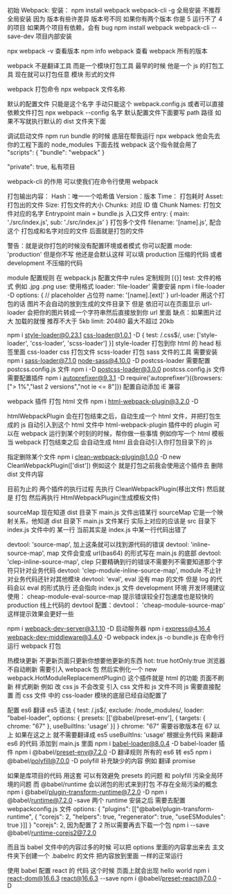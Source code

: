初始 Webpack:
安装：
npm install webpack webpack-cli -g 全局安装
不推荐全局安装 因为 版本有些许差异 版本号不同 如果你有两个版本 你是 5 运行不了 4 的项目
如果两个项目有依赖，会有 bug
npm install webpack webpack-cli --save-dev 项目内部安装

npx webpack -v 查看版本
npm info webpack 查看 webpack 所有的版本

webpack 不是翻译工具 而是一个模块打包工具
最早的时候 他是一个 js 的打包工具 现在就可以打包任意 模块 形式的文件

webpack 打包命令
npx webpack 文件名称

默认的配置文件 只能是这个名字 手动只能这个
webpack.config.js
或者可以直接依赖文件打包 npx webpack --config 名字
默认配置文件下面要写 path 路径 如果不写就执行默认的 dist 文件夹下面

调试启动文件 npm run bundle 的时候 底层在帮我运行 npx webpack
他会先去你的工程下面的 node_modules 下面去找 webpack 这个指令就会用了
"scripts": {
"bundle": "webpack"
}

"private": true, 私有项目

webpack-cli 的作用 可以使我们在命令行使用 webpack

打包输出内容：
Hash：唯一一个哈希值
Version：版本
Time： 打包耗时
Asset: 打包出的文件
Size: 打包文件的大小
Chunks: 对应 ID 值
Chunk Names: 打包文件对应的名字
Entrypoint main = bundle.js 入口文件
entry: {
main: './src/index.js',
sub: './src/index.js'
}
打包多个文件 filename: '[name].js', 配合这个 打包成和名字对应的文件
后面就是打包的文件

警告：就是说你打包的时候没有配置环境或者模式
你可以配置 mode: 'production' 但是你不写 他还是会默认这样
可以填 production 压缩的代码 或者 development 不压缩的代码

module 配置规则 在 webpack.js 配置文件中
rules 定制规则 [{}]
test: 文件的格式 例如 .jpg .png
use: 使用格式
loader: 'file-loader' 需要安装 npm i file-loader -D
options: {
// placeholder 占位符
name: '[name].[ext]'
}
url-loader 用这个打包的话 图片不会自动的放到生成的文件目录下 但是 依旧可以在页面显示
url-loader 会把你的图片转成一个字符串然后直接放到你 url 里面 缺点：如果图片过大 加载的就慢 推荐不大于 5kb
limit: 20480 最大不超过 20kb

npm i style-loader@0.23.1 css-loader@1.0.1 -D
{
test: /\.css$/,
use: ['style-loader', 'css-loader', 'scss-loader']
}]
style-loader 打包到你 html 的 head 标签里面
css-loader css 打包文件
scss-loader 打包 sass 文件的工具 需要安装 npm i sass-loader@7.1.0 node-sass@4.10.0 -D
postcss-loader 需要配置 postcss.config.js 文件 npm i -D postcss-loader@3.0.0
postcss.config.js 文件需要配置插件 npm i autoprefixer@9.3.1 -D
require('autoprefixer')({browsers: ["> 1%","last 2 versions","not ie <= 8"]}) 配置自动添加 iE 兼容

webpack 插件 打包 html 文件 npm i html-webpack-plugin@3.2.0 -D

htmlWebpackPlugin 会在打包结束之后，自动生成一个 html 文件，并把打包生成的 js 自动引入到这个 html 文件中
html-webpack-plugin 插件中的 plugin 可以在 webpack 运行到某个时刻的时候，帮你做一些事情
例如你写一个 html 模板 当 webpack 打包结束之后 会自动生成 html 且会自动引入你打包目录下的 js

指定删除某个文件 npm i clean-webpack-plugin@1.0.0 -D
new CleanWebpackPlugin(['dist']) 例如这个 就是打包之前我会使用这个插件去 删除 dist 文件内容

目前为止的 两个插件的执行过程 先执行 CleanWebpackPlugin(移出文件) 然后就是 打包 然后再执行 HtmlWebpackPlugin(生成模板文件)

sourceMap
现在知道 dist 目录下 main.js 文件出错某行
sourceMap 它是一个映射关系，他知道 dist 目录下 main.js 文件某行
实际上对应的应该是 src 目录下 index.js 文件中的 某一行
当前其实是 index.js 中某一行代码出错了

devtool: 'source-map', 加上这条就可以找到源代码的错误
devtool: 'inline-source-map', map 文件会变成 url(bas64) 的形式写在 main.js 的底部
devtool: 'clep-inline-source-map', clep 只要精确到行的错误不需要列不需要知道那个字符只针对业务代码
devtool: 'clep-module-inline-source-map', module 不止针对业务代码还针对其他模块
devtool: 'eval', eval 没有 map 的文件 但是 log 的代码会以 eval 的形式执行 还会指向 index.js 文件
development 环境 开发环境建议使用： cheap-module-eval-source-map 提示错误较全打包速度也是较快的
production 线上代码的 devtool 配置：devtool： 'cheap-module-source-map' 这样提示效果会更好一些

npm i webpack-dev-server@3.1.10 -D 启动服务器
npm i express@4.16.4 webpack-dev-middleware@3.4.0 -D
webpack index.js -o bundle.js 在命令行运行 webpack 打包

热模块更新 不更新页面只更新你想要他更新的东西
hot: true hotOnly:true 浏览器不自动刷新 需要引入 webpack 包
然后实例化一个 new webpack.HotModuleReplacementPlugin() 这个插件就是 html 的功能
页面不刷新 样式刷新 例如 改 css js 不会改变
引入 css 文件和 js 文件不同 js 需要直接配置 而 css 文件 中的 css-loader 模块的底层已经自动配置了

配置 es6 翻译 es5 语法
{
test: /\.js$/,
exclude: /node_modules/,
loader: "babel-loader",
options: {
presets: [['@babel/preset-env'], {
targets: {
chrome: "67"
},
useBuiltIns: 'usage'
}]
}
chrome: "67" 需要谷歌版本在 67 以上 如果在这之上 就不需要翻译成 es5
useBuiltIns: 'usage' 根据业务代码 来翻译 es6 的代码 添加到 main.js 里面
npm i babel-loader@8.0.4 -D babel-loader 插件
npm i @babel/preset-env@7.2.0 -D 翻译规则 所有的 es6 转 es5
npm i @babel/polyfill@7.0.0 -D polyfill 补充缺少的内容 例如 翻译 promise

如果是库项目的代码 用这套 可以有效避免 presets 的问题 和 polyfill 污染全局环境的问题
而 @babel/runtime 会以闭包的形式来到打包 不存在全局污染的概念
npm i @babel/plugin-transform-runtime@7.2.0 -D
npm i @babel/runtime@7.2.0 -save 两个 runtime 安装之后 需要去配置 webpackconfig.js 文件
options: {
"plugins": [["@babel/plugin-transform-runtime", {
          "corejs": 2,
          "helpers": true,
          "regenerator": true,
          "useESModules": true
        }]]
}
"corejs": 2, 因为配置了 2 所以需要再去下载一个包
npm i --save @babel/runtime-corejs2@7.2.0

而且当 babel 文件中的内容过多的时候 可以把 options 里面的内容拿出来去 主文件夹下创建一个 .babelrc 的文件 把内容放到里面 一样的正常运行

使用 babel 配置 react 的 代码 这个时候 页面上就会出现 hello world
npm i react-dom@16.6.3 react@16.6.3 --save
npm i @babel/preset-react@7.0.0 -D
